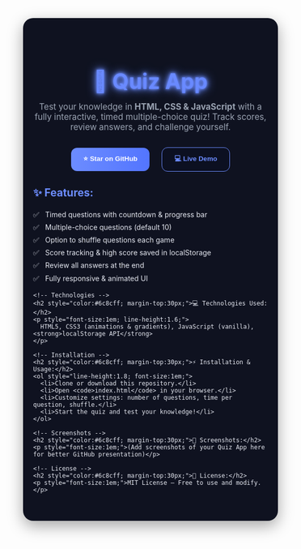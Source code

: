 <!-- 🌟 Stylish Animated README for Quiz App -->

<div style="text-align:center; font-family:'Inter', sans-serif; color:#e6e9f2; background:#0f1220; padding:40px 20px; border-radius:20px; box-shadow:0 10px 30px rgba(0,0,0,.35);">

  <!-- Title -->
  <h1 style="font-size:3em; margin-bottom:15px; background:linear-gradient(90deg, #6c8cff, #5375ff); -webkit-background-clip:text; color:transparent; animation:glow 2s ease-in-out infinite alternate;">
    🧠 Quiz App
  </h1>

  <p style="font-size:1.2em; color:#9aa3b2; max-width:700px; margin:auto;">
    Test your knowledge in <strong>HTML, CSS & JavaScript</strong> with a fully interactive, timed multiple-choice quiz! Track scores, review answers, and challenge yourself.
  </p>

  <!-- Buttons -->
  <div style="margin-top:30px;">
    <a href="#" style="text-decoration:none; margin:0 10px;">
      <button style="background:linear-gradient(90deg,#6c8cff,#5375ff); color:white; padding:12px 24px; border:none; border-radius:12px; font-weight:700; cursor:pointer; transition: transform .2s;" onmouseover="this.style.transform='scale(1.1)'" onmouseout="this.style.transform='scale(1)'">
        ⭐ Star on GitHub
      </button>
    </a>
    <a href="#" style="text-decoration:none; margin:0 10px;">
      <button style="background:#0c1021; color:#6c8cff; border:1px solid #6c8cff; padding:12px 24px; border-radius:12px; font-weight:700; cursor:pointer; transition: transform .2s;" onmouseover="this.style.transform='scale(1.1)'" onmouseout="this.style.transform='scale(1)'">
        💻 Live Demo
      </button>
    </a>
  </div>

  <!-- Features -->
  <div style="margin-top:40px; text-align:left; max-width:720px; margin:auto;">
    <h2 style="color:#6c8cff;">✨ Features:</h2>
    <ul style="line-height:1.8; font-size:1em; list-style:none; padding-left:0;">
      <li>✅ <i class="fa fa-clock"></i> Timed questions with countdown & progress bar</li>
      <li>✅ <i class="fa fa-question-circle"></i> Multiple-choice questions (default 10)</li>
      <li>✅ <i class="fa fa-random"></i> Option to shuffle questions each game</li>
      <li>✅ <i class="fa fa-trophy"></i> Score tracking & high score saved in localStorage</li>
      <li>✅ <i class="fa fa-book"></i> Review all answers at the end</li>
      <li>✅ <i class="fa fa-mobile-alt"></i> Fully responsive & animated UI</li>
    </ul>

    <!-- Technologies -->
    <h2 style="color:#6c8cff; margin-top:30px;">💻 Technologies Used:</h2>
    <p style="font-size:1em; line-height:1.6;">
      HTML5, CSS3 (animations & gradients), JavaScript (vanilla), <strong>localStorage API</strong>
    </p>

    <!-- Installation -->
    <h2 style="color:#6c8cff; margin-top:30px;">⚡ Installation & Usage:</h2>
    <ol style="line-height:1.8; font-size:1em;">
      <li>Clone or download this repository.</li>
      <li>Open <code>index.html</code> in your browser.</li>
      <li>Customize settings: number of questions, time per question, shuffle.</li>
      <li>Start the quiz and test your knowledge!</li>
    </ol>

    <!-- Screenshots -->
    <h2 style="color:#6c8cff; margin-top:30px;">📸 Screenshots:</h2>
    <p style="font-size:1em;">(Add screenshots of your Quiz App here for better GitHub presentation)</p>

    <!-- License -->
    <h2 style="color:#6c8cff; margin-top:30px;">📄 License:</h2>
    <p style="font-size:1em;">MIT License — Free to use and modify.</p>

  </div>
</div>

<!-- Glow Animation -->
<style>
@keyframes glow {
  0% { text-shadow: 0 0 5px #6c8cff, 0 0 10px #6c8cff, 0 0 20px #6c8cff; }
  50% { text-shadow: 0 0 15px #5375ff, 0 0 25px #5375ff, 0 0 35px #6c8cff; }
  100% { text-shadow: 0 0 5px #6c8cff, 0 0 10px #5375ff, 0 0 20px #6c8cff; }
}

/* Icon animation */
ul li i {
  margin-right:8px;
  color:#5375ff;
  animation: bounce 1.5s infinite alternate;
}

@keyframes bounce {
  0% { transform: translateY(0); }
  50% { transform: translateY(-4px); }
  100% { transform: translateY(0); }
}
</style>

<!-- Font Awesome Icons -->
<link rel="stylesheet" href="https://cdnjs.cloudflare.com/ajax/libs/font-awesome/6.4.0/css/all.min.css">
